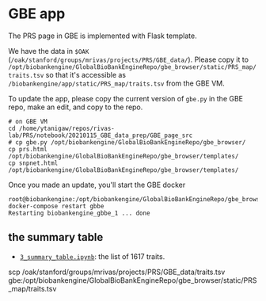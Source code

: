 # GBE app

The PRS page in GBE is implemented with Flask template.

We have the data in `$OAK` (`/oak/stanford/groups/mrivas/projects/PRS/GBE_data/`).
Please copy it to `/opt/biobankengine/GlobalBioBankEngineRepo/gbe_browser/static/PRS_map/traits.tsv`
so that it's accessible as `/biobankengine/app/static/PRS_map/traits.tsv` from the GBE VM.

To update the app, please copy the current version of `gbe.py` in the GBE repo, make an edit, and copy to the repo.

```{bash}
# on GBE VM
cd /home/ytanigaw/repos/rivas-lab/PRS/notebook/20210115_GBE_data_prep/GBE_page_src
# cp gbe.py /opt/biobankengine/GlobalBioBankEngineRepo/gbe_browser/
cp prs.html /opt/biobankengine/GlobalBioBankEngineRepo/gbe_browser/templates/
cp snpnet.html /opt/biobankengine/GlobalBioBankEngineRepo/gbe_browser/templates/
```

Once you made an update, you'll start the GBE docker

```{bash}
root@biobankengine:/opt/biobankengine/GlobalBioBankEngineRepo/gbe_browser# docker-compose restart gbbe
Restarting biobankengine_gbbe_1 ... done
```

## the summary table

- [`3_summary_table.ipynb`](../3_summary_table.ipynb): the list of 1617 traits.

scp /oak/stanford/groups/mrivas/projects/PRS/GBE_data/traits.tsv gbe:/opt/biobankengine/GlobalBioBankEngineRepo/gbe_browser/static/PRS_map/traits.tsv